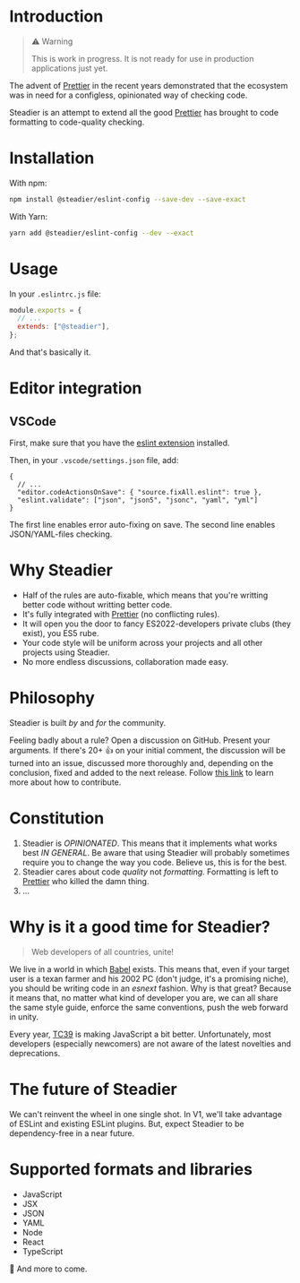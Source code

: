 # Introduction

> :warning: Warning
>
> This is work in progress. It is not ready for use in production applications just yet.

The advent of [Prettier](https://prettier.io/) in the recent years demonstrated that the ecosystem was in need for a configless, opinionated way of checking code.

Steadier is an attempt to extend all the good [Prettier](https://prettier.io/) has brought to code formatting to code-quality checking.

# Installation

With npm:

```bash
npm install @steadier/eslint-config --save-dev --save-exact
```

With Yarn:

```bash
yarn add @steadier/eslint-config --dev --exact
```

# Usage

In your `.eslintrc.js` file:

```javascript
module.exports = {
  // ...
  extends: ["@steadier"],
};
```

And that's basically it.

# Editor integration

## VSCode

First, make sure that you have the [eslint extension](https://marketplace.visualstudio.com/items?itemName=dbaeumer.vscode-eslint) installed.

Then, in your `.vscode/settings.json` file, add:

```jsonc
{
  // ...
  "editor.codeActionsOnSave": { "source.fixAll.eslint": true },
  "eslint.validate": ["json", "json5", "jsonc", "yaml", "yml"]
}
```

The first line enables error auto-fixing on save. The second line enables JSON/YAML-files checking.

# Why Steadier

- Half of the rules are auto-fixable, which means that you're writting better code without writting better code.
- It's fully integrated with [Prettier](https://prettier.io/) (no conflicting rules).
- It will open you the door to fancy ES2022-developers private clubs (they exist), you ES5 rube.
- Your code style will be uniform across your projects and all other projects using Steadier.
- No more endless discussions, collaboration made easy.

# Philosophy

Steadier is built _by_ and _for_ the community.

Feeling badly about a rule? Open a discussion on GitHub. Present your arguments. If there's 20+ :thumbsup: on your initial comment, the discussion will be turned into an issue, discussed more thoroughly and, depending on the conclusion, fixed and added to the next release. Follow [this link](CONTRIBUTING.md) to learn more about how to contribute.

# Constitution

1. Steadier is _OPINIONATED_. This means that it implements what works best _IN GENERAL_. Be aware that using Steadier will probably sometimes require you to change the way you code. Believe us, this is for the best.
2. Steadier cares about code _quality_ not _formatting_. Formatting is left to [Prettier](https://prettier.io/) who killed the damn thing.
3. ...

# Why is it a good time for Steadier?

> Web developers of all countries, unite!

We live in a world in which [Babel](https://babeljs.io/) exists. This means that, even if your target user is a texan farmer and his 2002 PC (don't judge, it's a promising niche), you should be writing code in an _esnext_ fashion. Why is that great? Because it means that, no matter what kind of developer you are, we can all share the same style guide, enforce the same conventions, push the web forward in unity.

Every year, [TC39](https://tc39.es/) is making JavaScript a bit better. Unfortunately, most developers (especially newcomers) are not aware of the latest novelties and deprecations.

# The future of Steadier

We can't reinvent the wheel in one single shot. In V1, we'll take advantage of ESLint and existing ESLint plugins. But, expect Steadier to be dependency-free in a near future.

# Supported formats and libraries

- JavaScript
- JSX
- JSON
- YAML
- Node
- React
- TypeScript

:rocket: And more to come.
